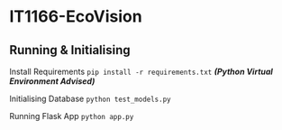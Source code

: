 # IT1166-EcoVision

## Running & Initialising
Install Requirements
`pip install -r requirements.txt`
***(Python Virtual Environment Advised)***

Initialising Database
`python test_models.py`

Running Flask App
`python app.py`